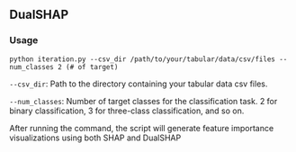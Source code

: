 ## DualSHAP
### Usage

```
python iteration.py --csv_dir /path/to/your/tabular/data/csv/files --num_classes 2 (# of target)
```

`--csv_dir`: Path to the directory containing your tabular data csv files.

`--num_classes`: Number of target classes for the classification task. 2 for binary classification, 3 for three-class classification, and so on.

After running the command, the script will generate feature importance visualizations using both SHAP and DualSHAP

